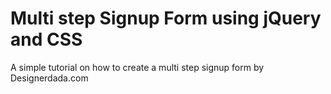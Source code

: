 # Multi step Signup Form using jQuery and CSS
A simple tutorial on how to create a multi step signup form by Designerdada.com
